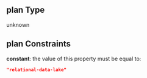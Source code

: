 ## plan Type

unknown

## plan Constraints

**constant**: the value of this property must be equal to:

```json
"relational-data-lake"
```
